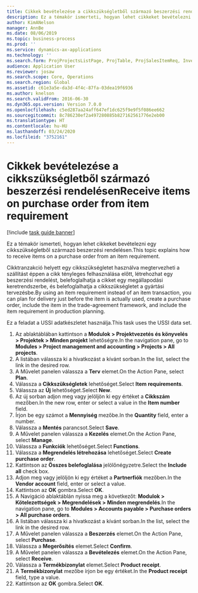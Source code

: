 ```yaml
---
title: Cikkek bevételezése a cikkszükségletből származó beszerzési rendelésen
description: Ez a témakör ismerteti, hogyan lehet cikkeket bevételezni egy cikkszükségletből származó beszerzési rendelésen.
author: KimANelson
manager: AnnBe
ms.date: 08/06/2019
ms.topic: business-process
ms.prod: ''
ms.service: dynamics-ax-applications
ms.technology: ''
ms.search.form: ProjProjectsListPage, ProjTable, ProjSalesItemReq, InventItemIdLookupSimple, PurchCreateFromSalesOrder, VendAccountItemLookup, PurchTable, PurchEditLines
audience: Application User
ms.reviewer: josaw
ms.search.scope: Core, Operations
ms.search.region: Global
ms.assetid: c61e3a5e-da3d-4f4c-87fa-03dea19f6936
ms.author: knelson
ms.search.validFrom: 2016-06-30
ms.dyn365.ops.version: Version 7.0.0
ms.openlocfilehash: c5ed287aa24aff647ef1dc625f9e9f5f086ee662
ms.sourcegitcommit: 8c786230ef2a497280885b827162561776e2eb00
ms.translationtype: HT
ms.contentlocale: hu-HU
ms.lasthandoff: 03/24/2020
ms.locfileid: "3752161"
---
```

# <a name="receive-items-on-purchase-order-from-item-requirement"></a><span data-ttu-id="af7c9-103">Cikkek bevételezése a cikkszükségletből származó beszerzési rendelésen</span><span class="sxs-lookup"><span data-stu-id="af7c9-103">Receive items on purchase order from item requirement</span></span>

[!include [task guide banner](../../includes/task-guide-banner.md)]

<span data-ttu-id="af7c9-104">Ez a témakör ismerteti, hogyan lehet cikkeket bevételezni egy cikkszükségletből származó beszerzési rendelésen.</span><span class="sxs-lookup"><span data-stu-id="af7c9-104">This topic explains how to receive items on a purchase order from an item requirement.</span></span>

<span data-ttu-id="af7c9-105">Cikktranzakció helyett egy cikkszükségletet használva megtervezheti a szállítást éppen a cikk tényleges felhasználása előtt, létrehozhat egy beszerzési rendelést, belefoglalhatja a cikket egy megállapodási keretrendszerbe, és belefoglalhatja a cikkszükségletet a gyártási tervezésbe.</span><span class="sxs-lookup"><span data-stu-id="af7c9-105">By using an item requirement instead of an item transaction, you can plan for delivery just before the item is actually used, create a purchase order, include the item in the trade-agreement framework, and include the item requirement in production planning.</span></span> 

<span data-ttu-id="af7c9-106">Ez a feladat a USSI adatkészletet használja.</span><span class="sxs-lookup"><span data-stu-id="af7c9-106">This task uses the USSI data set.</span></span>

1. <span data-ttu-id="af7c9-107">Az ablaktáblában kattintson a **Modulok > Projektvezetés és könyvelés > Projektek > Minden projekt** lehetőségre.</span><span class="sxs-lookup"><span data-stu-id="af7c9-107">In the navigation pane, go to **Modules > Project management and accounting > Projects > All projects**.</span></span>
2. <span data-ttu-id="af7c9-108">A listában válassza ki a hivatkozást a kívánt sorban.</span><span class="sxs-lookup"><span data-stu-id="af7c9-108">In the list, select the link in the desired row.</span></span>
3. <span data-ttu-id="af7c9-109">A Művelet panelen válassza a **Terv** elemet.</span><span class="sxs-lookup"><span data-stu-id="af7c9-109">On the Action Pane, select **Plan**.</span></span>
4. <span data-ttu-id="af7c9-110">Válassza a **Cikkszükségletek** lehetőséget.</span><span class="sxs-lookup"><span data-stu-id="af7c9-110">Select **Item requirements**.</span></span>
5. <span data-ttu-id="af7c9-111">Válassza az **Új** lehetőséget.</span><span class="sxs-lookup"><span data-stu-id="af7c9-111">Select **New**.</span></span>
6. <span data-ttu-id="af7c9-112">Az új sorban adjon meg vagy jelöljön ki egy értéket a **Cikkszám** mezőben.</span><span class="sxs-lookup"><span data-stu-id="af7c9-112">In the new row, enter or select a value in the **Item number** field.</span></span>
7. <span data-ttu-id="af7c9-113">Írjon be egy számot a **Mennyiség** mezőbe.</span><span class="sxs-lookup"><span data-stu-id="af7c9-113">In the **Quantity** field, enter a number.</span></span>
8. <span data-ttu-id="af7c9-114">Válassza a **Mentés** parancsot.</span><span class="sxs-lookup"><span data-stu-id="af7c9-114">Select **Save**.</span></span>
9. <span data-ttu-id="af7c9-115">A Művelet panelen válassza a **Kezelés** elemet.</span><span class="sxs-lookup"><span data-stu-id="af7c9-115">On the Action Pane, select **Manage**.</span></span>
10. <span data-ttu-id="af7c9-116">Válassza a **Funkciók** lehetőséget.</span><span class="sxs-lookup"><span data-stu-id="af7c9-116">Select **Functions**.</span></span>
11. <span data-ttu-id="af7c9-117">Válassza a **Megrendelés létrehozása** lehetőséget.</span><span class="sxs-lookup"><span data-stu-id="af7c9-117">Select **Create purchase order**.</span></span>
12. <span data-ttu-id="af7c9-118">Kattintson az **Összes belefoglalása** jelölőnégyzetre.</span><span class="sxs-lookup"><span data-stu-id="af7c9-118">Select the **Include all** check box.</span></span>
13. <span data-ttu-id="af7c9-119">Adjon meg vagy jelöljön ki egy értéket a **Partnerfiók** mezőben.</span><span class="sxs-lookup"><span data-stu-id="af7c9-119">In the **Vendor account** field, enter or select a value.</span></span>
14. <span data-ttu-id="af7c9-120">Kattintson az **OK** gombra.</span><span class="sxs-lookup"><span data-stu-id="af7c9-120">Select **OK**.</span></span>
15. <span data-ttu-id="af7c9-121">A Navigáció ablaktáblán nyissa meg a következőt: **Modulok > Kötelezettségek > Megrendelések > Minden megrendelés**.</span><span class="sxs-lookup"><span data-stu-id="af7c9-121">In the navigation pane, go to **Modules > Accounts payable > Purchase orders > All purchase orders**.</span></span>
16. <span data-ttu-id="af7c9-122">A listában válassza ki a hivatkozást a kívánt sorban.</span><span class="sxs-lookup"><span data-stu-id="af7c9-122">In the list, select the link in the desired row.</span></span>
17. <span data-ttu-id="af7c9-123">A Művelet panelen válassza a **Beszerzés** elemet.</span><span class="sxs-lookup"><span data-stu-id="af7c9-123">On the Action Pane, select **Purchase**.</span></span>
18. <span data-ttu-id="af7c9-124">Válassza a **Megerősítés** elemet.</span><span class="sxs-lookup"><span data-stu-id="af7c9-124">Select **Confirm**.</span></span>
19. <span data-ttu-id="af7c9-125">A Művelet panelen válassza a **Bevételezés** elemet.</span><span class="sxs-lookup"><span data-stu-id="af7c9-125">On the Action Pane, select **Receive**.</span></span>
20. <span data-ttu-id="af7c9-126">Válassza a **Termékbizonylat** elemet.</span><span class="sxs-lookup"><span data-stu-id="af7c9-126">Select **Product receipt**.</span></span>
21. <span data-ttu-id="af7c9-127">A **Termékbizonylat** mezőbe írjon be egy értéket.</span><span class="sxs-lookup"><span data-stu-id="af7c9-127">In the **Product receipt** field, type a value.</span></span>
22. <span data-ttu-id="af7c9-128">Kattintson az **OK** gombra.</span><span class="sxs-lookup"><span data-stu-id="af7c9-128">Select **OK**.</span></span>

